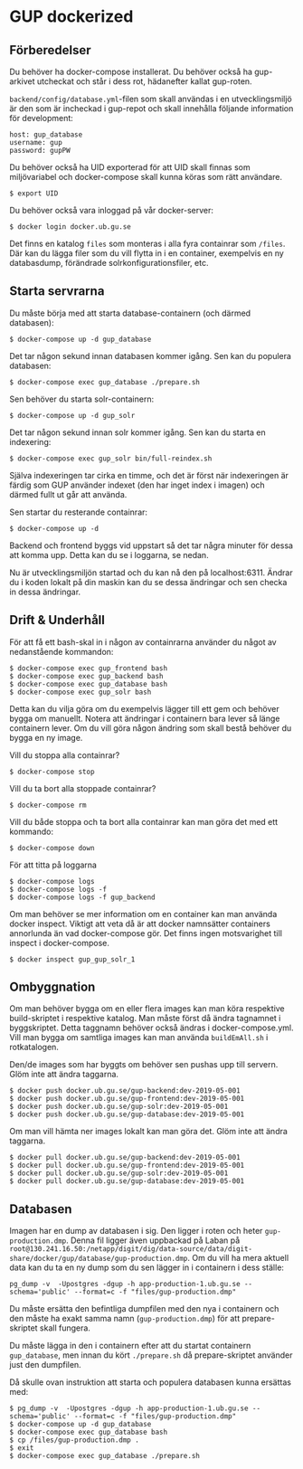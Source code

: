 # GUP dockerized #

## Förberedelser ##
Du behöver ha docker-compose installerat. Du behöver också ha gup-arkivet utcheckat och står i dess rot, hädanefter kallat gup-roten.

```backend/config/database.yml```-filen som skall användas i en utvecklingsmiljö är den som är incheckad i gup-repot och skall innehålla följande information för development:
```
host: gup_database
username: gup
password: gupPW
```

Du behöver också ha UID exporterad för att UID skall finnas som miljövariabel och docker-compose skall kunna köras som rätt användare.
```
$ export UID
```

Du behöver också vara inloggad på vår docker-server:
```
$ docker login docker.ub.gu.se
```

Det finns en katalog ```files``` som monteras i alla fyra containrar som ```/files```. Där kan du lägga filer som du vill flytta in i en container, exempelvis en ny databasdump, förändrade solrkonfigurationsfiler, etc.

## Starta servrarna ##
Du måste börja med att starta database-containern (och därmed databasen):
```
$ docker-compose up -d gup_database
```
Det tar någon sekund innan databasen kommer igång. Sen kan du populera databasen:
```
$ docker-compose exec gup_database ./prepare.sh
```
Sen behöver du starta solr-containern:
```
$ docker-compose up -d gup_solr
```
Det tar någon sekund innan solr kommer igång. Sen kan du starta en indexering:
```
$ docker-compose exec gup_solr bin/full-reindex.sh
```
Själva indexeringen tar cirka en timme, och det är först när indexeringen är färdig som GUP använder indexet (den har inget index i imagen) och därmed fullt ut går att använda.

Sen startar du resterande containrar:
```
$ docker-compose up -d
```

Backend och frontend byggs vid uppstart så det tar några minuter för dessa att komma upp. Detta kan du se i loggarna, se nedan.

Nu är utvecklingsmiljön startad och du kan nå den på localhost:6311. Ändrar du i koden lokalt på din maskin kan du se dessa ändringar och sen checka in dessa ändringar.


## Drift & Underhåll ##
För att få ett bash-skal in i någon av containrarna använder du något av nedanstående kommandon:
```
$ docker-compose exec gup_frontend bash
$ docker-compose exec gup_backend bash
$ docker-compose exec gup_database bash
$ docker-compose exec gup_solr bash
```
Detta kan du vilja göra om du exempelvis lägger till ett gem och behöver bygga om manuellt. Notera att ändringar i containern bara lever så länge containern lever. Om du vill göra någon ändring som skall bestå behöver du bygga en ny image.


Vill du stoppa alla containrar?
```
$ docker-compose stop
```

Vill du ta bort alla stoppade containrar?
```
$ docker-compose rm
```

Vill du både stoppa och ta bort alla containrar kan man göra det med ett kommando:
```
$ docker-compose down
```

För att titta på loggarna
```
$ docker-compose logs
$ docker-compose logs -f
$ docker-compose logs -f gup_backend
```

Om man behöver se mer information om en container kan man använda docker inspect. Viktigt att veta då är att docker namnsätter containers annorlunda än vad docker-compose gör. Det finns ingen motsvarighet till inspect i docker-compose.
```
$ docker inspect gup_gup_solr_1
```


## Ombyggnation ##
Om man behöver bygga om en eller flera images kan man köra respektive build-skriptet i respektive katalog. Man måste först då ändra tagnamnet i byggskriptet. Detta taggnamn behöver också ändras i docker-compose.yml. Vill man bygga om samtliga images kan man använda <code>buildEmAll.sh</code> i rotkatalogen.

Den/de images som har byggts om behöver sen pushas upp till servern. Glöm inte att ändra taggarna.
```
$ docker push docker.ub.gu.se/gup-backend:dev-2019-05-001
$ docker push docker.ub.gu.se/gup-frontend:dev-2019-05-001
$ docker push docker.ub.gu.se/gup-solr:dev-2019-05-001
$ docker push docker.ub.gu.se/gup-database:dev-2019-05-001
```

Om man vill hämta ner images lokalt kan man göra det. Glöm inte att ändra taggarna.
```
$ docker pull docker.ub.gu.se/gup-backend:dev-2019-05-001
$ docker pull docker.ub.gu.se/gup-frontend:dev-2019-05-001
$ docker pull docker.ub.gu.se/gup-solr:dev-2019-05-001
$ docker pull docker.ub.gu.se/gup-database:dev-2019-05-001
```

## Databasen ##
Imagen har en dump av databasen i sig. Den ligger i roten och heter ```gup-production.dmp```. Denna fil ligger även uppbackad på Laban på ```root@130.241.16.50:/netapp/digit/dig/data-source/data/digit-share/docker/gup/database/gup-production.dmp```. Om du vill ha mera aktuell data kan du ta en ny dump som du sen lägger in i containern i dess ställe:
```
pg_dump -v  -Upostgres -dgup -h app-production-1.ub.gu.se --schema='public' --format=c -f "files/gup-production.dmp"
```
Du måste ersätta den befintliga dumpfilen med den nya i containern och den måste ha exakt samma namn (<code>gup-production.dmp</code>) för att prepare-skriptet skall fungera. 

Du måste lägga in den i containern efter att du startat containern ```gup_database```, men innan du kört ```./prepare.sh``` då prepare-skriptet använder just den dumpfilen.

Då skulle ovan instruktion att starta och populera databasen kunna ersättas med:
```
$ pg_dump -v  -Upostgres -dgup -h app-production-1.ub.gu.se --schema='public' --format=c -f "files/gup-production.dmp"
$ docker-compose up -d gup_database
$ docker-compose exec gup_database bash
$ cp /files/gup-production.dmp .
$ exit
$ docker-compose exec gup_database ./prepare.sh
```